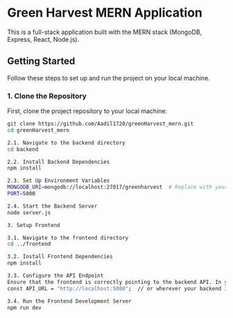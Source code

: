 # Green Harvest MERN Application

This is a full-stack application built with the MERN stack (MongoDB, Express, React, Node.js).
## Getting Started

Follow these steps to set up and run the project on your local machine.

### 1. Clone the Repository

First, clone the project repository to your local machine:

```bash
git clone https://github.com/Aadil1720/greenHarvest_mern.git
cd greenHarvest_mern

2.1. Navigate to the backend directory
cd backend

2.2. Install Backend Dependencies
npm install

2.3. Set Up Environment Variables
MONGODB_URI=mongodb://localhost:27017/greenharvest  # Replace with your MongoDB URI
PORT=5000

2.4. Start the Backend Server
node server.js

3. Setup Frontend

3.1. Navigate to the frontend directory
cd ../frontend

3.2. Install Frontend Dependencies
npm install

3.3. Configure the API Endpoint
Ensure that the frontend is correctly pointing to the backend API. In your frontend code, modify the API URL (typically in service or API call files) to:
const API_URL = "http://localhost:5000";  // or wherever your backend is running

3.4. Run the Frontend Development Server
npm run dev

